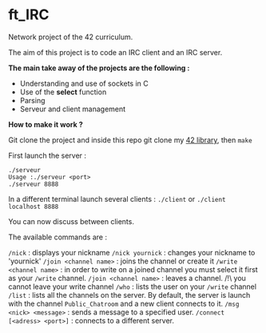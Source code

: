 # ft_IRC

Network project of the 42 curriculum.

The aim of this project is to code an IRC client and an IRC server.

**The main take away of the projects are the following :** 

* Understanding and use of sockets in C
* Use of the **select** function
* Parsing
* Serveur and client management

**How to make it work ?**

Git clone the project and inside this repo git clone my [42 library](https://github.com/xemxav/libft), then
`make`

First launch the server :

```
./serveur
Usage :./serveur <port>
./serveur 8888
```

In a different terminal launch several clients :
```./client```
or
```./client localhost 8888```

You can now discuss between clients.

The available commands are : 

```/nick``` : displays your nickname
```/nick yournick``` : changes your nickname to 'yournick'
```/join <channel name>``` : joins the channel or create it
```/write <channel name>``` : in order to write on a joined channel you must select it first as your ```/write``` channel.
```/join <channel name>``` : leaves a channel. /!\ you cannot leave your write channel
```/who``` : lists the user on your ```/write``` channel
```/list``` : lists all the channels on the server. By default, the server is launch with the channel ```Public_Chatroom``` and a new client connects to it.
```/msg <nick> <message>``` : sends a message to a specified user.
```/connect [<adress> <port>]``` : connects to a different server.
